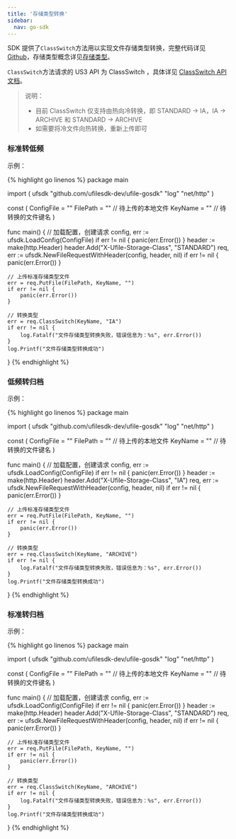 ```yaml
---  
title: '存储类型转换'
sidebar:
  nav: go-sdk
---
```

SDK 提供了`ClassSwitch`方法用以实现文件存储类型转换，完整代码详见[Github](https://github.com/ufilesdk-dev/ufile-gosdk/blob/master/file.go)，存储类型概念详见[存储类型](https://docs.ucloud.cn/ufile/introduction/storage_type)。

`ClassSwitch`方法请求的 US3 API 为 ClassSwitch ，具体详见 [ClassSwitch API文档](https://docs.ucloud.cn/api/ufile-api/class_switch)。

> 说明：
> * 目前 ClassSwitch 仅支持由热向冷转换，即 STANDARD -> IA，IA -> ARCHIVE 和 STANDARD -> ARCHIVE
> * 如需要将冷文件向热转换，重新上传即可

### 标准转低频

示例：

<div class="copyable" markdown="1">

{% highlight go linenos %}
package main

import (
	ufsdk "github.com/ufilesdk-dev/ufile-gosdk"
	"log"
	"net/http"
)

const (
	ConfigFile = ""
	FilePath = "" // 待上传的本地文件
	KeyName = "" // 待转换的文件键名
)

func main() {
	// 加载配置，创建请求
	config, err := ufsdk.LoadConfig(ConfigFile)
	if err != nil {
		panic(err.Error())
	}
	header := make(http.Header)
	header.Add("X-Ufile-Storage-Class", "STANDARD")
	req, err := ufsdk.NewFileRequestWithHeader(config, header, nil)
	if err != nil {
		panic(err.Error())
	}

	// 上传标准存储类型文件
	err = req.PutFile(FilePath, KeyName, "")
	if err != nil {
		panic(err.Error())
	}

	// 转换类型 
	err = req.ClassSwitch(KeyName, "IA")
	if err != nil {
		log.Fatalf("文件存储类型转换失败，错误信息为：%s", err.Error())
	}
	log.Printf("文件存储类型转换成功")
}
{% endhighlight %}
</div>

### 低频转归档

示例：

<div class="copyable" markdown="1">

{% highlight go linenos %}
package main

import (
	ufsdk "github.com/ufilesdk-dev/ufile-gosdk"
	"log"
	"net/http"
)

const (
	ConfigFile = ""
	FilePath = "" // 待上传的本地文件
	KeyName = "" // 待转换的文件键名
)

func main() {
	// 加载配置，创建请求
	config, err := ufsdk.LoadConfig(ConfigFile)
	if err != nil {
		panic(err.Error())
	}
	header := make(http.Header)
	header.Add("X-Ufile-Storage-Class", "IA")
	req, err := ufsdk.NewFileRequestWithHeader(config, header, nil)
	if err != nil {
		panic(err.Error())
	}

	// 上传标准存储类型文件
	err = req.PutFile(FilePath, KeyName, "")
	if err != nil {
		panic(err.Error())
	}

	// 转换类型 
	err = req.ClassSwitch(KeyName, "ARCHIVE")
	if err != nil {
		log.Fatalf("文件存储类型转换失败，错误信息为：%s", err.Error())
	}
	log.Printf("文件存储类型转换成功")
}
{% endhighlight %}
</div>

### 标准转归档

示例：

<div class="copyable" markdown="1">

{% highlight go linenos %}
package main

import (
	ufsdk "github.com/ufilesdk-dev/ufile-gosdk"
	"log"
	"net/http"
)

const (
	ConfigFile = ""
	FilePath = "" // 待上传的本地文件
	KeyName = "" // 待转换的文件键名
)

func main() {
	// 加载配置，创建请求
	config, err := ufsdk.LoadConfig(ConfigFile)
	if err != nil {
		panic(err.Error())
	}
	header := make(http.Header)
	header.Add("X-Ufile-Storage-Class", "STANDARD")
	req, err := ufsdk.NewFileRequestWithHeader(config, header, nil)
	if err != nil {
		panic(err.Error())
	}

	// 上传标准存储类型文件
	err = req.PutFile(FilePath, KeyName, "")
	if err != nil {
		panic(err.Error())
	}

	// 转换类型 
	err = req.ClassSwitch(KeyName, "ARCHIVE")
	if err != nil {
		log.Fatalf("文件存储类型转换失败，错误信息为：%s", err.Error())
	}
	log.Printf("文件存储类型转换成功")
}
{% endhighlight %}
</div>

